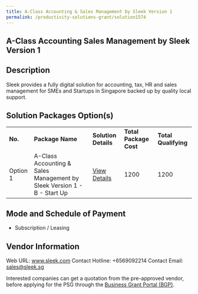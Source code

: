```yaml
---
title: A-Class Accounting & Sales Management by Sleek Version 1
permalink: /productivity-solutions-grant/solution1574
---
```


## A-Class Accounting Sales Management by Sleek Version 1

## Description

Sleek provides a fully digital solution for accounting, tax, HR and sales management for SMEs and Startups in Singapore backed up by quality local support.

## Solution Packages Option(s)

<table>
<tr>
<td><b>No.</b></td>
<td><b>Package Name</b></td>
<td><b>Solution Details</b></td>
<td><b>Total Package Cost</b></td>
<td><b>Total Qualifying</b></td>
</tr>
<tr>
<td>Option 1</td>
<td>A-Class Accounting & Sales Management by Sleek Version 1 - B - Start Up</td>
<td><a href='https://www.gobusiness.gov.sg/images/psg/DesensitisedSleekTechAnnex3CRwef8April2021_Part_2.pdf'>View Details</a></td>
<td>1200</td>
<td>1200</td>
</tr>
</table>

## Mode and Schedule of Payment

 - Subscription / Leasing

## Vendor Information

 Web URL: www.sleek.com 
Contact Hotline: +6569092214 
Contact Email: sales@sleek.sg 


Interested companies can get a quotation from the pre-approved vendor, before applying for the PSG through the <a href='https://www.businessgrants.gov.sg/'>Business Grant Portal (BGP)</a>.

